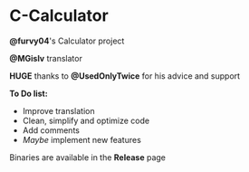 # C-Calculator
**@furvy04**'s Calculator project

**@MGislv** translator

**HUGE** thanks to **@UsedOnlyTwice** for his advice and support

  **To Do list:**
* Improve translation
* Clean, simplify and optimize code
* Add comments
* *Maybe* implement new features

Binaries are available in the **Release** page
